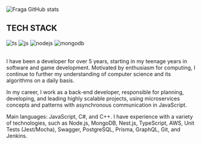 ![Fraga GitHub stats](https://github-readme-stats.vercel.app/api?username=alanassis&show_icons=true&theme=dracula&count_private=true)

## TECH STACK

<div style="display: inline_block">
  <img align="center" alt="ts" src="https://img.shields.io/badge/TypeScript-007ACC?style=for-the-badge&logo=typescript&logoColor=white" />
  <img align="center" alt="js" src="https://img.shields.io/badge/JavaScript-F7DF1E?style=for-the-badge&logo=javascript&logoColor=black" />
  <img align="center" alt="nodejs" src="https://img.shields.io/badge/Node.js-43853D?style=for-the-badge&logo=node.js&logoColor=white" />
  <img align="center" alt="mongodb" src="https://img.shields.io/badge/MongoDB-4EA94B?style=for-the-badge&logo=mongodb&logoColor=white" />
</div><br/>

I have been a developer for over 5 years, starting in my teenage years in software and game development. Motivated by enthusiasm for computing, I continue to further my understanding of computer science and its algorithms on a daily basis.

In my career, I work as a back-end developer, responsible for planning, developing, and leading highly scalable projects, using microservices concepts and patterns with asynchronous communication in JavaScript.

Main languages: JavaScript, C#, and C++.
I have experience with a variety of technologies, such as Node.js, MongoDB, Nest.js, TypeScript, AWS, Unit Tests (Jest/Mocha), Swagger, PostgreSQL, Prisma, GraphQL, Git, and Jenkins.
